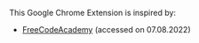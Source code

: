 This Google Chrome Extension is inspired by:
* [FreeCodeAcademy](https://www.youtube.com/watch?v=jS4aFq5-91M&ab_channel=freeCodeCamp.org) (accessed on 07.08.2022)
